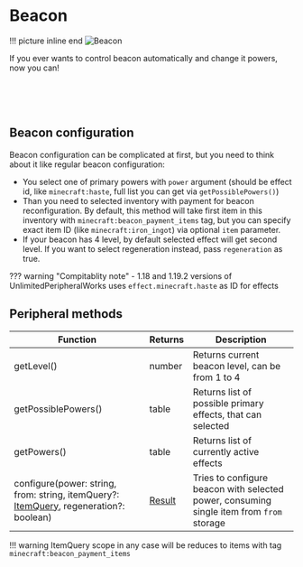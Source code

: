 # Beacon

!!! picture inline end
    ![Beacon](beacon.png)

If you ever wants to control beacon automatically and change it powers, now you can!

<br />
<br />
<br />

## Beacon configuration

Beacon configuration can be complicated at first, but you need to think about it like regular beacon configuration:

- You select one of primary powers with `power` argument (should be effect id, like `minecraft:haste`, full list you can get via `getPossiblePowers()`)
- Than you need to selected inventory with payment for beacon reconfiguration. By default, this method will take first item in this inventory with `minecraft:beacon_payment_items` tag, but you can specify exact item ID (like `minecraft:iron_ingot`) via optional `item` parameter.
- If your beacon has 4 level, by default selected effect will get second level. If you want to select regeneration instead, pass `regeneration` as true.

??? warning "Compitablity note"
    - 1.18 and 1.19.2 versions of UnlimitedPeripheralWorks uses `effect.minecraft.haste` as ID for effects

## Peripheral methods

| Function                                                                      | Returns | Description                                                                              |
|-------------------------------------------------------------------------------|---------|------------------------------------------------------------------------------------------|
| getLevel()                                                                    | number  | Returns current beacon level, can be from 1 to 4                                         |
| getPossiblePowers()                                                           | table   | Returns list of possible primary effects, that can selected                              |
| getPowers()                                                                   | table   | Returns list of currently active effects                                                 |
| configure(power: string, from: string, itemQuery?: [ItemQuery](introduction.md#itemquery), regeneration?: boolean) | [Result](introduction.md#result)  | Tries to configure beacon with selected power, consuming single item from `from` storage |

!!! warning
    ItemQuery scope in any case will be reduces to items with tag `minecraft:beacon_payment_items`
